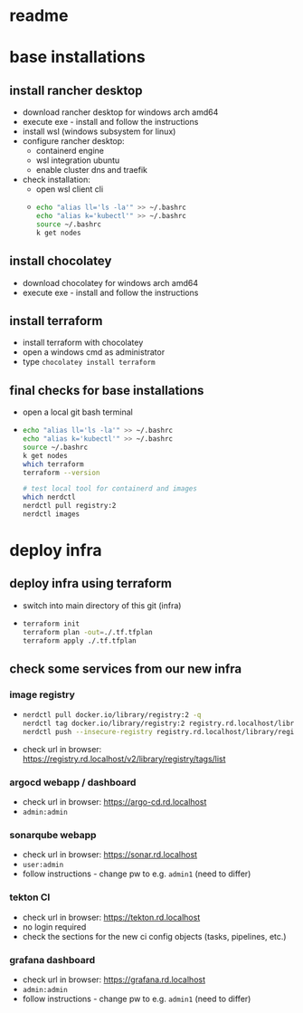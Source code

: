 # readme

# base installations

## install rancher desktop
- download rancher desktop for windows arch amd64
- execute exe - install and follow the instructions
- install wsl (windows subsystem for linux)
- configure rancher desktop:
  - containerd engine
  - wsl integration ubuntu
  - enable cluster dns and traefik
- check installation:
  - open wsl client cli
  - ```sh
    echo "alias ll='ls -la'" >> ~/.bashrc
    echo "alias k='kubectl'" >> ~/.bashrc
    source ~/.bashrc
    k get nodes
    ```

## install chocolatey
- download chocolatey for windows arch amd64
- execute exe - install and follow the instructions

## install terraform
- install terraform with chocolatey
- open a windows cmd as administrator
- type `chocolatey install terraform`

## final checks for base installations
- open a local git bash terminal
- ```sh
  echo "alias ll='ls -la'" >> ~/.bashrc
  echo "alias k='kubectl'" >> ~/.bashrc
  source ~/.bashrc
  k get nodes
  which terraform
  terraform --version

  # test local tool for containerd and images
  which nerdctl
  nerdctl pull registry:2
  nerdctl images
  ```

# deploy infra

## deploy infra using terraform
- switch into main directory of this git (infra)
- ```sh
  terraform init
  terraform plan -out=./.tf.tfplan
  terraform apply ./.tf.tfplan
  ```

## check some services from our new infra

### image registry
- ```sh
  nerdctl pull docker.io/library/registry:2 -q
  nerdctl tag docker.io/library/registry:2 registry.rd.localhost/library/registry:2
  nerdctl push --insecure-registry registry.rd.localhost/library/registry:2 -q
  ```
- check url in browser: https://registry.rd.localhost/v2/library/registry/tags/list

### argocd webapp / dashboard
- check url in browser: https://argo-cd.rd.localhost
- `admin:admin`

### sonarqube webapp
- check url in browser: https://sonar.rd.localhost
- `user:admin`
- follow instructions - change pw to e.g. `admin1` (need to differ)

### tekton CI
- check url in browser: https://tekton.rd.localhost
- no login required
- check the sections for the new ci config objects (tasks, pipelines, etc.)

### grafana dashboard
- check url in browser: https://grafana.rd.localhost
- `admin:admin`
- follow instructions - change pw to e.g. `admin1` (need to differ)
